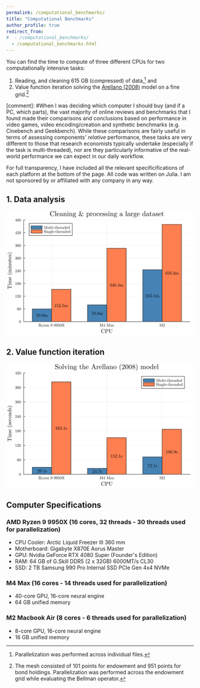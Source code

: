 ```yaml
---
permalink: /computational_benchmarks/
title: "Computational Benchmarks"
author_profile: true
redirect_from: 
#  - /computational_benchmarks/
  - /computational_benchmarks.html
---
```


You can find the time to compute of three different CPUs for two computationally intensive tasks:

1. Reading, and cleaning 615 GB (compressed) of data,[^1] and 
2. Value function iteration solving the [Arellano (2008)](https://www.aeaweb.org/articles?id=10.1257/aer.98.3.690) model on a fine grid.[^2]

[comment]: #When I was deciding which computer I should buy (and if a PC, which parts), the vast majority of online reviews and benchmarks that I found made their comparisons and conclusions based on performance in video games, video encoding/creation and synthetic benchmarks (e.g. Cinebench and Geekbench). While these comparisons are fairly useful in terms of assessing components' *relative* performance, these tasks are very different to those that research economists typically undertake (especially if the task is multi-threaded), nor are they particularly informative of the real-world performance we can expect in our daily workflow. 

For full transparency, I have included all the relevant specificifications of each platform at the bottom of the page. All code was written on Julia. I am not sponsored by or affiliated with any company in any way.

## 1. Data analysis
![image info](/files/benchmarks/lightcast.png)

## 2. Value function iteration
![image info](/files/benchmarks/arellano_2008.png)

## Computer Specifications

### AMD Ryzen 9 9950X (16 cores, 32 threads - 30 threads used for parallelization)

* CPU Cooler: Arctic Liquid Freezer III 360 mm
* Motherboard: Gigabyte X870E Aorus Master
* GPU: Nvidia GeForce RTX 4080 Super (Founder's Edition)
* RAM: 64 GB of G.Skill DDR5 (2 x 32GB) 6000MT/s CL30
* SSD: 2 TB Samsung 990 Pro Internal SSD PCIe Gen 4x4 NVMe

### M4 Max (16 cores - 14 threads used for parallelization)

* 40-core GPU, 16-core neural engine
* 64 GB unified memory

### M2 Macbook Air (8 cores - 6 threads used for parallelization)

* 8-core GPU, 16-core neural engine
* 16 GB unified memory

[^1]: Parallelization was performed across individual files.
[^2]: The mesh consisted of 101 points for endowment and 951 points for bond holdings. Parallelization was performed across the endowment grid while evaluating the Bellman operator.
